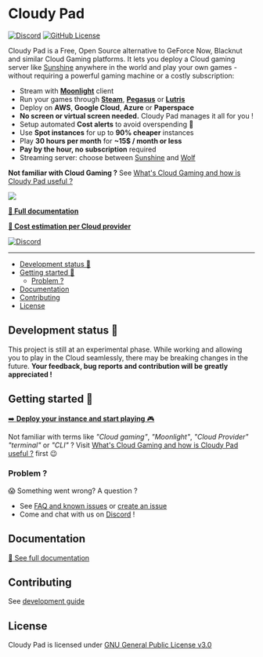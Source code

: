 # Cloudy Pad
[![Discord](https://img.shields.io/discord/856434175455133727?style=for-the-badge&logo=discord&logoColor=ffffff&label=Chat%20with%20us%20on%20Discord&labelColor=6A7EC2&color=7389D8)](https://discord.gg/dCxDVfVnSD)
[![GitHub License](https://img.shields.io/github/license/PierreBeucher/cloudypad?style=for-the-badge&color=00d4c4)](./LICENSE.txt)

Cloudy Pad is a Free, Open Source alternative to GeForce Now, Blacknut and similar Cloud Gaming platforms. It lets you deploy a Cloud gaming server like [Sunshine](https://github.com/LizardByte/Sunshine) anywhere in the world and play your own games - without requiring a powerful gaming machine or a costly subscription:

- Stream with **[Moonlight](https://moonlight-stream.org/)** client
- Run your games through **[Steam](https://store.steampowered.com/)**, **[Pegasus](https://pegasus-frontend.org/)** or **[Lutris](https://lutris.net/)**
- Deploy on **AWS**, **Google Cloud**, **Azure** or **Paperspace**
- **No screen or virtual screen needed.** Cloudy Pad manages it all for you !
- Setup automated **Cost alerts** to avoid overspending 💸
- Use **Spot instances** for up to **90% cheaper** instances
- Play **30 hours per month** for **~15$ / month or less**
- **Pay by the hour, no subscription** required
- Streaming server: choose between [Sunshine](https://github.com/LizardByte/Sunshine) and [Wolf](https://games-on-whales.github.io/wolf/stable/)

**Not familiar with Cloud Gaming ?** See [What's Cloud Gaming and how is Cloudy Pad useful ?](./docs/src/what-is-cloud-gaming.md)

[![](./docs/src/assets/demo.gif)](https://cloudypad.gg)

**[📜 Full documentation](https://cloudypad.gg)**

[**🫰 Cost estimation per Cloud provider**](https://cloudypad.gg/cost/index.html)

[![Discord](https://img.shields.io/discord/856434175455133727?style=for-the-badge&logo=discord&logoColor=ffffff&label=Chat%20with%20us&labelColor=6A7EC2&color=7389D8)](https://discord.gg/dCxDVfVnSD)

---

- [Development status 🧪](#development-status-)
- [Getting started 🚀](#getting-started-)
  - [Problem ?](#problem-)
- [Documentation](#documentation)
- [Contributing](#contributing)
- [License](#license)

## Development status 🧪

This project is still at an experimental phase. While working and allowing you to play in the Cloud seamlessly, there may be breaking changes in the future. **Your feedback, bug reports and contribution will be greatly appreciated !**

## Getting started 🚀

[➡️ **Deploy your instance and start playing** 🎮](https://cloudypad.gg/getting-started) 

Not familiar with terms like _"Cloud gaming"_, _"Moonlight"_, _"Cloud Provider"_ _"terminal"_ or _"CLI"_ ? Visit [What's Cloud Gaming and how is Cloudy Pad useful ?](https://cloudypad.gg/what-is-cloud-gaming) first 😉

### Problem ?

😱 Something went wrong? A question ? 

- See [FAQ and known issues](https://cloudypad.gg/usage/faq.md) or [create an issue](https://github.com/PierreBeucher/cloudypad/issues)
- Come and chat with us on [Discord](https://discord.gg/dCxDVfVnSD) !

## Documentation

[📜 See full documentation](https://cloudypad.gg)

## Contributing

See [development guide](https://cloudypad.gg/development-guide)

## License

Cloudy Pad is licensed under [GNU General Public License v3.0](https://github.com/PierreBeucher/cloudypad/blob/master/LICENSE.txt)